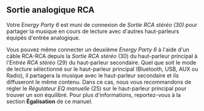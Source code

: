## Sortie analogique RCA

Votre *Energy Party 6* est muni de connexion de *Sortie RCA stéréo (30)* pour partager la musique en cours de lecture avec d'autres haut-parleurs équipés d'entrée analogique.

Vous pouvez même connecter un deuxième *Energy Party 6* à l'aide d'un câble RCA-RCA depuis la *Sortie RCA stéréo* (30) du haut-parleur principal à l'*Entrée RCA stéréo* (29) du haut-parleur secondaire. Quel que soit le mode de lecture sélectionné sur le haut-parleur principal (Bluetooth, USB, AUX ou Radio), il partagera la musique avec le haut-parleur secondaire et ils diffuseront le même contenu. Dans ce cas, nous vous recommandons de régler le *Régulateur EQ manuelle* (25) sur le haut-parleur principal pour trouver un son équilibré. Pour plus d'informations, reportez-vous à la section **Égalisation** de ce manuel.
